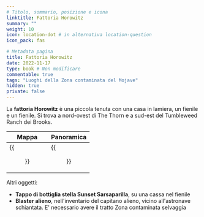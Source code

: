 ```yaml
---
# Titolo, sommario, posizione e icona
linktitle: Fattoria Horowitz
summary: ""
weight: 10
icon: location-dot # in alternativa location-question
icon_pack: fas

# Metadata pagina
title: Fattoria Horowitz
date: 2022-11-17
type: book # Non modificare
commentable: true
tags: "Luoghi della Zona contaminata del Mojave"
hidden: true
private: false
---
```


<div class="fnv">

La **fattoria Horowitz** è una piccola tenuta con una casa in lamiera, un fienile e un fienile. Si trova a nord-ovest di The Thorn e a sud-est del Tumbleweed Ranch dei Brooks.

| Mappa | Panoramica |
| ----- | ---------- |
|  {{<figure src="fnv/Horowitz_Farmstead_loc.webp">}}     |   {{<figure src="fnv/Horowitz_farmstead.webp">}}         | 

Altri oggetti:
- **Tappo di bottiglia stella Sunset Sarsaparilla**, su una cassa nel fienile
- **Blaster alieno**, nell'inventario del capitano alieno, vicino all'astronave schiantata. E' necessario avere il tratto Zona contaminata selvaggia

</div>

